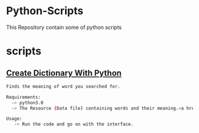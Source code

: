 # Python-Scripts

This Repository contain some of python scripts

# scripts

 
## <a href=my_scripts/dictionary.py>Create Dictionary With Python</a>
 
 ``` Bash
 Finds the meaning of word you searched for.
 
 Requirements:
   -> python3.0  
   -> The Resource (Data file) containing words and their meaning.<a href=my_scripts/data.json>Click here</a>
 
 Usage:
    -> Run the code and go on with the interface.
    
 ```
   
 
  
 
